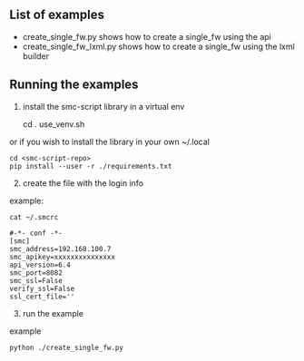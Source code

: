 List of examples
------------------

- create_single_fw.py shows how to create a single_fw using the api
- create_single_fw_lxml.py shows how to create a single_fw using the lxml builder


Running the examples
-----------------------

1. install the smc-script library in a virtual env

    cd <smc-script-repo>
    . use_venv.sh

or if you wish to install the library in your own ~/.local

    cd <smc-script-repo>
    pip install --user -r ./requirements.txt

2. create the file with the login info

example:

    cat ~/.smcrc

    #-*- conf -*-
    [smc]
    smc_address=192.168.100.7
    smc_apikey=xxxxxxxxxxxxxxx
    api_version=6.4
    smc_port=8082
    smc_ssl=False
    verify_ssl=False
    ssl_cert_file=''

3. run the example

example

    python ./create_single_fw.py
